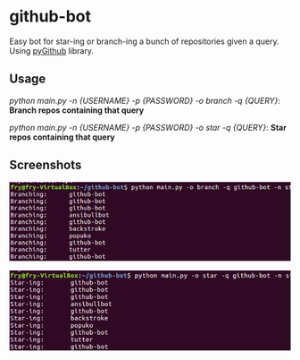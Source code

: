 # github-bot
Easy bot for star-ing or branch-ing a bunch of repositories given a query. Using [pyGithub](http://pygithub.readthedocs.io/en/latest/introduction.html) library.


## Usage

*python main.py -n {USERNAME} -p {PASSWORD} -o branch -q {QUERY}*: **Branch repos containing that query**

*python main.py -n {USERNAME} -p {PASSWORD} -o star -q {QUERY}*: **Star repos containing that query**


## Screenshots

![Screenshot](images/branch.PNG)


![Screenshot](images/star.PNG)
